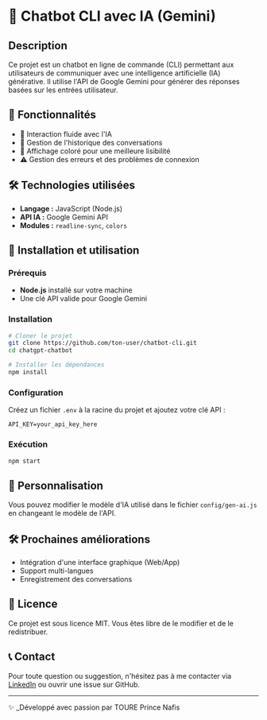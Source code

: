# 🤖 Chatbot CLI avec IA (Gemini)

## Description
Ce projet est un chatbot en ligne de commande (CLI) permettant aux utilisateurs de communiquer avec une intelligence artificielle (IA) générative. Il utilise l'API de Google Gemini pour générer des réponses basées sur les entrées utilisateur.

## 📌 Fonctionnalités
- 💬 Interaction fluide avec l'IA
- 📝 Gestion de l'historique des conversations
- 🎨 Affichage coloré pour une meilleure lisibilité
- ⚠️ Gestion des erreurs et des problèmes de connexion

## 🛠 Technologies utilisées
- **Langage :** JavaScript (Node.js)
- **API IA :** Google Gemini API
- **Modules :** `readline-sync`, `colors`

## 🚀 Installation et utilisation

### Prérequis
- **Node.js** installé sur votre machine
- Une clé API valide pour Google Gemini

### Installation
```sh
# Cloner le projet
git clone https://github.com/ton-user/chatbot-cli.git
cd chatgpt-chatbot

# Installer les dépendances
npm install
```

### Configuration
Créez un fichier `.env` à la racine du projet et ajoutez votre clé API :
```
API_KEY=your_api_key_here
```

### Exécution
```sh
npm start
```

## 🔧 Personnalisation
Vous pouvez modifier le modèle d'IA utilisé dans le fichier `config/gen-ai.js` en changeant le modèle de l'API.

## 🛠 Prochaines améliorations
- Intégration d'une interface graphique (Web/App)
- Support multi-langues
- Enregistrement des conversations

## 📜 Licence
Ce projet est sous licence MIT. Vous êtes libre de le modifier et de le redistribuer.

## 📞 Contact
Pour toute question ou suggestion, n'hésitez pas à me contacter via [LinkedIn](https://www.linkedin.com/in/princenafistoure) ou ouvrir une issue sur GitHub.

---

✨ _Développé avec passion par TOURE Prince Nafis

